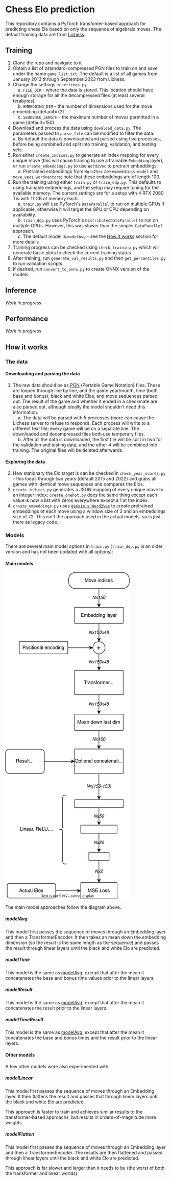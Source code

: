 # Chess Elo prediction
This repository contains a PyTorch transfomer-based approach for predicting chess Elo based on only the sequence of algebraic moves. The default training data are from [Lichess](https://database.lichess.org/).

## Training
1. Clone the repo and navigate to it
2. Obtain a list of zstandard-compressed PGN files to train on and save under the name `game_list.txt`. The default is a list of all games from January 2013 through September 2023 from Lichess.
3. Change the settings in `settings.py`.  
    &nbsp;&nbsp;&nbsp;&nbsp;a. `FILE_DIR` - where the data is stored. This location should have enough storage for all the decompressed files (at least several terabytes).  
    &nbsp;&nbsp;&nbsp;&nbsp;b. `EMBEDDING_DIM` - the number of dimensions used for the move embedding (default=72)  
    &nbsp;&nbsp;&nbsp;&nbsp;c. `SEQUENCE_LENGTH` - the maximum number of moves permitted in a game (default=150)  
4. Download and process the data using `download_data.py`. The parameters passed to `parse_file` can be modified to filter the data.  
    a. By default the data is downloaded and parsed using five processes, before being combined and split into training, validation, and testing sets.
5. Run either `create_indices.py` to generate an index mapping for every unique move (this will cause training to use a trainable `Embedding` layer), or run `create_embeddings.py` to use `Word2Vec` to pretrain embeddings.  
    &nbsp;&nbsp;&nbsp;&nbsp;a. Pretrained embeddings from `Word2Vec` are `embeddings.model` and `move_vecs.wordvectors`; note that these embeddings are of length 100.
7. Run the training using either `train.py` or `train_ddp.py`. This defaults to using trainable embeddings, and the setup may require tuning for the available memory. The current settings are for a setup with 4 RTX 2080 Tis with 11 GB of memory each.  
    &nbsp;&nbsp;&nbsp;&nbsp;a. `train.py` will use PyTorch's `DataParallel` to run on multiple GPUs if applicable, otherwise it will target the GPU or CPU depending on availability.  
    &nbsp;&nbsp;&nbsp;&nbsp;b. `train_ddp.py` uses PyTorch's `DistributedDataParallel` to run on multiple GPUs. However, this was slower than the simpler `DataParallel` approach.  
    &nbsp;&nbsp;&nbsp;&nbsp;c. The default model is `modelAvg` - see the [How it works](#how-it-works) section for more details
8. Training progress can be checked using `check_training.py` which will generate basic plots to check the current training status
9. After training, run `generate_val_results.py` and then `get_percentiles.py` to run validation scripts.
10. If desired, run `convert_to_onnx.py` to create ONNX version of the models.

## Inference
*Work in progress*

## Performance
*Work in progress*

## How it works
### The data
#### Downloading and parsing the data
1. The raw data should be as [PGN](http://www.saremba.de/chessgml/standards/pgn/pgn-complete.htm) (Portable Game Notation) files. These are looped through line by line, and the game year/month, time (both base and bonus), black and white Elos, and move sequences parsed out. The result of the game and whether it ended in a checkmate are also parsed out, although ideally the model shouldn't need this information.  
    &nbsp;&nbsp;&nbsp;&nbsp;a. The data will be parsed with 5 processes (more can cause the Lichess server to refuse to respond). Each process will write to a different text file; every game will be on a separate line. The downloaded and decompressed files both use temporary files.  
    &nbsp;&nbsp;&nbsp;&nbsp;b. After all the data is downloaded, the first file will be split in two for the validation and testing data, and the other 4 will be combined into training. The original files will be deleted afterwards.  
#### Exploring the data
2. How stationary the Elo target is can be checked in `check_year_scores.py` - this loops through two years (default 2015 and 2022) and grabs all games with identical move sequences and compares the Elos.  
3. `create_indices.py` generates a JSON mapping of every unique move to an integer index; `create_onehot.py` does the same thing except each value is now a list with zeros everywhere except a 1 at the index.  
4. `create_embeddings.py` uses [`gensim's Word2Vec`](https://radimrehurek.com/gensim/models/word2vec.html) to create pretrained embeddings of each move using a window size of 3 and an embeddings size of 72. This isn't the approach used in the actual models, so is just there as legacy code. 
### Models

There are several main model options in `train.py` (`train_ddp.py` is an older version and has not been updated with all options):
#### Main models
![Model diagram](./chess_elo_diagram.svg)

The main model approaches follow the diagram above.
##### modelAvg
This model first passes the sequence of moves through an Embedding layer and then a TransformerEncoder. It then takes an mean down the embedding dimension (so the result is the same length as the sequence) and passes the result through linear layers until the black and white Elo are predicted.
##### modelTime
This model is the same as [modelAvg](#modelavg), except that after the mean it concatenates the base and bonus time values prior to the linear layers.
##### modelResult
This model is the same as [modelAvg](#modelavg), except that after the mean it concatenates the result prior to the linear layers.
##### modelTimeResult
This model is the same as [modelAvg](#modelavg), except that after the mean it concatenates the base and bonus times and the result prior to the linear layers.

#### Other models
A few other models were also experimented with.
##### modelLinear
This model first passes the sequence of moves through an Embedding layer. It then flattens the result and passes that through linear layers until the black and white Elo are predicted.

This approach is faster to train and achieves similar results to the transformer-based approachs, but results in orders-of-magnitude more weights.
##### modelFlatten
This model first passes the sequence of moves through an Embedding layer and then a TransformerEncoder. The results are then flattened and passed through linear layers until the black and white Elo are predicted.

This approach is far slower and larger than it needs to be (the worst of both the transformer and linear worlds).
